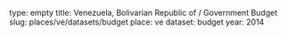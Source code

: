 type: empty
title: Venezuela, Bolivarian Republic of / Government Budget
slug: places/ve/datasets/budget
place: ve
dataset: budget
year: 2014

